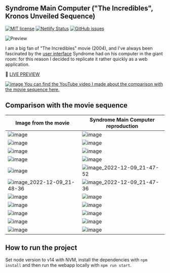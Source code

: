 ## Syndrome Main Computer ("The Incredibles", Kronos Unveiled Sequence)
[![MIT license](https://img.shields.io/badge/License-MIT-blue.svg)](https://lbesson.mit-license.org/) 
[![Netlify Status](https://api.netlify.com/api/v1/badges/3564b000-f9d8-47ee-9c26-78ab0b0b5a7c/deploy-status)](https://app.netlify.com/sites/syndromemaincomputer/deploys)
[![GitHub issues](https://img.shields.io/github/issues/Giuseppetm/syndrome-main-computer)](https://github.com/Giuseppetm/syndrome-main-computer/issues)

![Preview](https://user-images.githubusercontent.com/52317197/182917717-48b535b0-2a95-4b74-af68-0d287f782c86.gif)

I am a big fan of "The Incredibles" movie (2004), and I've always been fascinated by the [user interface](https://www.youtube.com/watch?v=IRPI3lSACFc) Syndrome had on his computer in the giant room: for this reason I decided to replicate it rather quickly as a web application. 

🎦 [LIVE PREVIEW](https://syndromemaincomputer.netlify.app/)

[![image](https://user-images.githubusercontent.com/52317197/169821832-94ade0d4-e1a9-4c00-8b62-e3a1c8303d3d.png)
You can find the YouTube video I made about the comparison with the movie sequence here.](https://www.youtube.com/watch?v=2-cToQpNnaU)

## Comparison with the movie sequence
|Image from the movie | Syndrome Main Computer reproduction |
|---|---|
| ![image](https://user-images.githubusercontent.com/52317197/183285350-2eb4aa72-1945-4cd3-876d-afe8f3f308a6.png) | ![image](https://user-images.githubusercontent.com/52317197/183285356-0b08c4fc-eb0a-4c20-b858-1907a1c2b441.png) |
| ![image](https://user-images.githubusercontent.com/52317197/183285410-69745cb6-5046-4e03-bfa6-cdca3c40ad18.png) | ![image](https://user-images.githubusercontent.com/52317197/183285421-e61eae2e-6eef-4241-8c8f-9fd55a51bff5.png) | 
| ![image](https://user-images.githubusercontent.com/52317197/183285590-a8cd405c-218f-4d33-b727-11f4b84d2b15.png) | ![image](https://user-images.githubusercontent.com/52317197/183285685-a3f760c8-6f06-4c68-9359-1464a14a5455.png) | 
| ![image](https://user-images.githubusercontent.com/52317197/183285756-8828568c-c25b-46b0-8f26-261de40c3b56.png) | ![image](https://user-images.githubusercontent.com/52317197/183285765-06c77d7c-0aaa-40bc-9989-b0388202edc1.png) |
| ![image](https://user-images.githubusercontent.com/52317197/183285781-041b2981-2b3a-4485-a0c3-ea340d743567.png) | ![image_2022-12-09_21-47-52](https://user-images.githubusercontent.com/52317197/206793915-7c3301ad-9cab-4a8a-bb46-a196c1ac71b5.png) |
| ![image_2022-12-09_21-48-36](https://user-images.githubusercontent.com/52317197/206794019-84c39d8e-9942-480f-859b-b27d284023d0.png) | ![image_2022-12-09_21-47-36](https://user-images.githubusercontent.com/52317197/206794043-ce13f693-5369-4098-98c1-60b99280ba92.png) |
| ![image](https://user-images.githubusercontent.com/52317197/183285812-e3ca04b4-5910-4e93-a205-a2e1802cf891.png) | ![image](https://user-images.githubusercontent.com/52317197/183285898-88a973d9-bcf6-4128-9db8-d81bd22938c8.png) |
| ![image](https://user-images.githubusercontent.com/52317197/183285822-b19b219d-2150-4602-ae2b-4493d1cf5905.png) | ![image](https://user-images.githubusercontent.com/52317197/183285931-12745a2c-b7d3-42d6-b45a-77e56b8ff096.png) |
| ![image](https://user-images.githubusercontent.com/52317197/183285831-9b332c47-6481-428f-84d6-19910f33e55d.png) | ![image](https://user-images.githubusercontent.com/52317197/183285938-7839b31e-0d42-423e-8a1f-6f198f1032ec.png) |
| ![image](https://user-images.githubusercontent.com/52317197/183285839-488de04d-21e2-47a5-95a2-932441236c3d.png) | ![image](https://user-images.githubusercontent.com/52317197/183285945-f2be9a09-48f6-4066-921d-c3b4841bb983.png) |
| ![image](https://user-images.githubusercontent.com/52317197/183285854-762ccc22-7d46-49a2-b308-61483377d223.png) | ![image](https://user-images.githubusercontent.com/52317197/183285955-a7e331eb-122a-4780-b6fa-996d44b3e2e9.png) |

## How to run the project
Set node version to v14 with NVM, install the dependencies with `npm install` and then run the webapp locally with `npm run start`.
